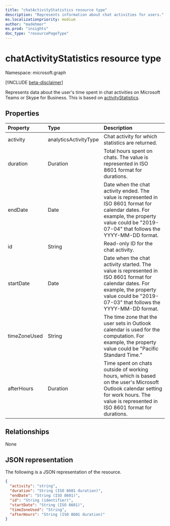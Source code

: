 ```yaml
---
title: "chatActivityStatistics resource type"
description: "Represents information about chat activities for users."
ms.localizationpriority: medium
author: "madehmer"
ms.prod: "insights"
doc_type: "resourcePageType"
---
```


# chatActivityStatistics resource type

Namespace: microsoft.graph

[!INCLUDE [beta-disclaimer](../../includes/beta-disclaimer.md)]

Represents data about the user's time spent in chat activities on Microsoft Teams or Skype for Business. This is based on [activityStatistics](../resources/activitystatistics.md).

## Properties

| Property     | Type        | Description |
|:-------------|:------------|:------------|
|activity|analyticsActivityType| Chat activity for which statistics are returned.|
|duration|Duration|Total hours spent on chats. The value is represented in ISO 8601 format for durations.|
|endDate|Date|Date when the chat activity ended. The value is represented in ISO 8601 format for calendar dates. For example, the property value could be "2019-07-04" that follows the YYYY-MM-DD format.|
|id|String| Read-only ID for the chat activity.|
|startDate|Date|Date when the chat activity started. The value is represented in ISO 8601 format for calendar dates. For example, the property value could be "2019-07-03" that follows the YYYY-MM-DD format.|
|timeZoneUsed|String|The time zone that the user sets in Outlook calendar is used for the computation. For example, the property value could be "Pacific Standard Time."|
|afterHours|Duration|Time spent on chats outside of working hours, which is based on the user's Microsoft Outlook calendar setting for work hours. The value is represented in ISO 8601 format for durations. |

## Relationships

None

## JSON representation

The following is a JSON representation of the resource.

<!-- {
  "blockType": "resource",
  "baseType": "microsoft.graph.activityStatistics",
  "keyProperty": "id", 
  "optionalProperties": [

  ],
  "@odata.type": "microsoft.graph.chatActivityStatistics"
}-->

```json
{
  "activity": "string",
  "duration": "String (ISO 8601 duration)",
  "endDate": "String (ISO 8601)",
  "id": "String (identifier)",
  "startDate": "String (ISO 8601)",
  "timeZoneUsed": "String",
  "afterHours": "String (ISO 8601 duration)"
}

```

<!-- uuid: 16cd6b66-4b1a-43a1-adaf-3a886856ed98
2019-02-04 14:57:30 UTC -->
<!-- {
  "type": "#page.annotation",
  "description": "chatActivityStatistics resource",
  "keywords": "",
  "section": "documentation",
  "tocPath": ""
}-->



